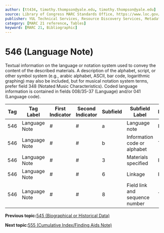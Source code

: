 ```yaml
---
author: [tt434, timothy.thompson@yale.edu, timothy.thompson@yale.edu]
source: Library of Congress MARC Standards Office, https://www.loc.gov/marc/bibliographic/bd546.html
publisher: YUL Technical Services, Resource Discovery Services, Metadata Services Unit
category: [MARC 21 reference, Tables]
keyword: [MARC 21, Bibliographic]
---
```


# 546 \(Language Note\)

Textual information on the language or notation system used to convey the content of the described materials. A description of the alphabet, script, or other symbol system \(e.g., arabic alphabet, ASCII, bar code, logarithmic graphing\) may also be included, but for musical notation system terms, prefer field 348 \(Notated Music Characteristics\). Coded language information is contained in fields 008/35-37 \(Language\) and/or 041 \(Language code\).

|Tag|Tag Label|First Indicator|Second Indicator|Subfield|Subfield Label|Repeatable|
|---|---------|---------------|----------------|--------|--------------|----------|
|546|Language Note|\#|\#|a|Language note|F|
|546|Language Note|\#|\#|b|Information code or alphabet|T|
|546|Language Note|\#|\#|3|Materials specified|F|
|546|Language Note|\#|\#|6|Linkage|F|
|546|Language Note|\#|\#|8|Field link and sequence number|T|

**Previous topic:**[545 \(Biographical or Historical Data\)](../tables/545_bib_table.md)

**Next topic:**[555 \(Cumulative Index/Finding Aids Note\)](../tables/555_bib_table.md)

